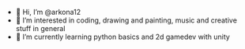 - 👋 Hi, I’m @arkona12
- 👀 I’m interested in coding, drawing and painting, music and creative stuff in general
- 🌱 I’m currently learning python basics and 2d gamedev with unity
